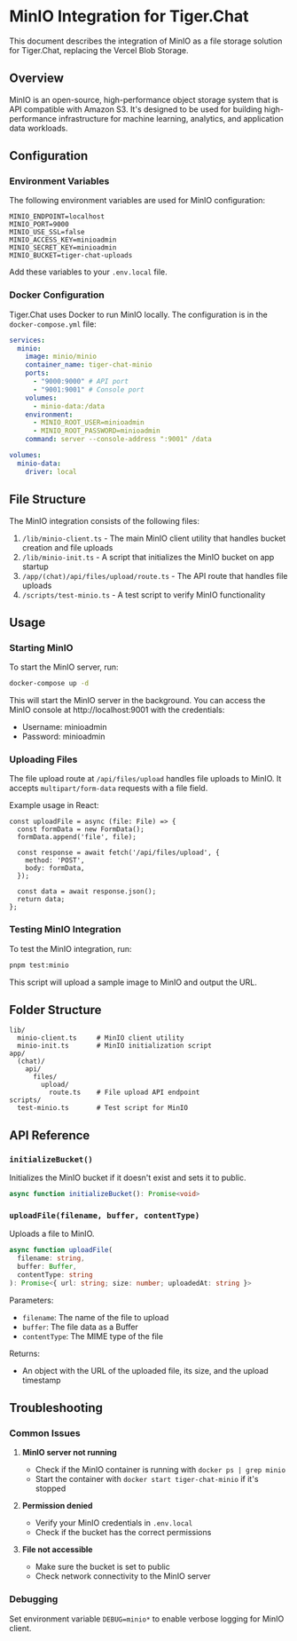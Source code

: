 # MinIO Integration for Tiger.Chat

This document describes the integration of MinIO as a file storage solution for Tiger.Chat, replacing the Vercel Blob Storage.

## Overview

MinIO is an open-source, high-performance object storage system that is API compatible with Amazon S3. It's designed to be used for building high-performance infrastructure for machine learning, analytics, and application data workloads.

## Configuration

### Environment Variables

The following environment variables are used for MinIO configuration:

```
MINIO_ENDPOINT=localhost
MINIO_PORT=9000
MINIO_USE_SSL=false
MINIO_ACCESS_KEY=minioadmin
MINIO_SECRET_KEY=minioadmin
MINIO_BUCKET=tiger-chat-uploads
```

Add these variables to your `.env.local` file.

### Docker Configuration

Tiger.Chat uses Docker to run MinIO locally. The configuration is in the `docker-compose.yml` file:

```yaml
services:
  minio:
    image: minio/minio
    container_name: tiger-chat-minio
    ports:
      - "9000:9000" # API port
      - "9001:9001" # Console port
    volumes:
      - minio-data:/data
    environment:
      - MINIO_ROOT_USER=minioadmin
      - MINIO_ROOT_PASSWORD=minioadmin
    command: server --console-address ":9001" /data

volumes:
  minio-data:
    driver: local
```

## File Structure

The MinIO integration consists of the following files:

1. `/lib/minio-client.ts` - The main MinIO client utility that handles bucket creation and file uploads
2. `/lib/minio-init.ts` - A script that initializes the MinIO bucket on app startup
3. `/app/(chat)/api/files/upload/route.ts` - The API route that handles file uploads
4. `/scripts/test-minio.ts` - A test script to verify MinIO functionality

## Usage

### Starting MinIO

To start the MinIO server, run:

```bash
docker-compose up -d
```

This will start the MinIO server in the background. You can access the MinIO console at http://localhost:9001 with the credentials:
- Username: minioadmin
- Password: minioadmin

### Uploading Files

The file upload route at `/api/files/upload` handles file uploads to MinIO. It accepts `multipart/form-data` requests with a file field.

Example usage in React:

```tsx
const uploadFile = async (file: File) => {
  const formData = new FormData();
  formData.append('file', file);
  
  const response = await fetch('/api/files/upload', {
    method: 'POST',
    body: formData,
  });
  
  const data = await response.json();
  return data;
};
```

### Testing MinIO Integration

To test the MinIO integration, run:

```bash
pnpm test:minio
```

This script will upload a sample image to MinIO and output the URL.

## Folder Structure

```
lib/
  minio-client.ts     # MinIO client utility
  minio-init.ts       # MinIO initialization script
app/
  (chat)/
    api/
      files/
        upload/
          route.ts    # File upload API endpoint
scripts/
  test-minio.ts       # Test script for MinIO
```

## API Reference

### `initializeBucket()`

Initializes the MinIO bucket if it doesn't exist and sets it to public.

```typescript
async function initializeBucket(): Promise<void>
```

### `uploadFile(filename, buffer, contentType)`

Uploads a file to MinIO.

```typescript
async function uploadFile(
  filename: string, 
  buffer: Buffer, 
  contentType: string
): Promise<{ url: string; size: number; uploadedAt: string }>
```

Parameters:
- `filename`: The name of the file to upload
- `buffer`: The file data as a Buffer
- `contentType`: The MIME type of the file

Returns:
- An object with the URL of the uploaded file, its size, and the upload timestamp

## Troubleshooting

### Common Issues

1. **MinIO server not running**
   - Check if the MinIO container is running with `docker ps | grep minio`
   - Start the container with `docker start tiger-chat-minio` if it's stopped

2. **Permission denied**
   - Verify your MinIO credentials in `.env.local`
   - Check if the bucket has the correct permissions

3. **File not accessible**
   - Make sure the bucket is set to public
   - Check network connectivity to the MinIO server

### Debugging

Set environment variable `DEBUG=minio*` to enable verbose logging for MinIO client.
